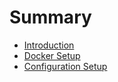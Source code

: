 # Summary

* [Introduction](README.md)
* [Docker Setup](docker-setup.md)
* [Configuration Setup](config-setup.md)

